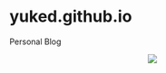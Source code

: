 # yuked.github.io
Personal Blog

<div align="center"><img src="https://cdn.jsdelivr.net/gh/yuked/yuked/assets/github-contribution-grid-snake.svg" /></div>
